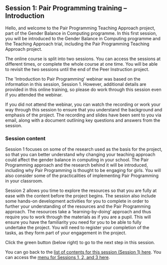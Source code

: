 ## Session 1: Pair Programming training – Introduction

Hello, and welcome to the Pair Programming Teaching Approach project, part of the Gender Balance in Computing programme. In this first session, you will be introduced to the Gender Balance in Computing programme and the Teaching Approach trial, including the Pair Programming Teaching Approach project.

The online course is split into two sessions. You can access the sessions at different times, or complete the whole course at one time. You will be able to revisit the two sessions until the end of the Peer Instruction project. 
 
The 'Introduction to Pair Programming' webinar was based on the information in this session, Session 1. However, additional details are provided in this online training, so please do work through this session even if you attended the webinar.
 
If you did not attend the webinar, you can watch the recording or work your way through this session to ensure that you understand the background and emphasis of the project. The recording and slides have been sent to you via email, along with a document outlining key questions and answers from the session.

### Session content

Session 1 focuses on some of the research used as the basis for the project, so that you can better understand why changing your teaching approach could affect the gender balance in computing in your school. The Pair Programming approach and the research behind it will be introduced, including why Pair Programming is thought to be engaging for girls. You will also consider some of the practicalities of implementing Pair Programming in your classroom.

Session 2 allows you time to explore the resources so that you are fully at ease with the content before the project begins. The session also include some hands-on development activities for you to complete in order to further your understanding of the resources and the Pair Programming approach. The resources take a ‘learning-by-doing’ approach and thus require you to work through the materials as if you are a pupil. This will ensure you have the familiarity you need for you to be able to fully undertake the project. You will need to register your completion of the tasks, as they form part of your engagement in the project.

Click the green button (below right) to go to the next step in this session.

You can go back to the [list of contents for this session (Session 1) here](https://projects.raspberrypi.org/en/projects/).
You can access the [menu for Sessions 1, 2, and 3 here](https://projects.raspberrypi.org/en/).
